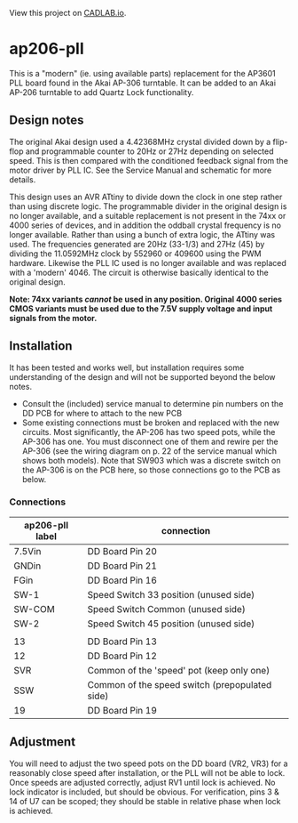 View this project on [CADLAB.io](https://cadlab.io/project/2304). 


# ap206-pll

This is a "modern" (ie. using available parts) replacement for the AP3601 PLL board found in the Akai AP-306 turntable. It can be added to an Akai AP-206 turntable to add Quartz Lock functionality.

## Design notes

The original Akai design used a 4.42368MHz crystal divided down by a flip-flop and programmable counter to 20Hz or 27Hz depending on selected speed. This is then compared with the conditioned feedback signal from the motor driver by PLL IC. See the Service Manual and schematic for more details.

This design uses an AVR ATtiny to divide down the clock in one step rather than using discrete logic. The programmable divider in the original design is no longer available, and a suitable replacement is not present in the 74xx or 4000 series of devices, and in addition the oddball crystal frequency is no longer available. Rather than using a bunch of extra logic, the ATtiny was used. The frequencies generated are 20Hz (33-1/3) and 27Hz (45) by dividing the 11.0592MHz clock by 552960 or 409600 using the PWM hardware. Likewise the PLL IC used is no longer available and was replaced with a 'modern' 4046. The circuit is otherwise basically identical to the original design.

**Note: 74xx variants *cannot* be used in any position. Original 4000 series CMOS variants must be used due to the 7.5V supply voltage and input signals from the motor.**

## Installation

It has been tested and works well, but installation requires some understanding of the design and will not be supported beyond the below notes. 

* Consult the (included) service manual to determine pin numbers on the DD PCB for where to attach to the new PCB
* Some existing connections must be broken and replaced with the new circuits. Most significantly, the AP-206 has two speed pots, while the AP-306 has one. You must disconnect one of them and rewire per the AP-306 (see the wiring diagram on p. 22 of the service manual which shows both models). Note that SW903 which was a discrete switch on the AP-306 is on the PCB here, so those connections go to the PCB as below.

### Connections
 
 ap206-pll label | connection 
 --------------- | ---------- 
 7.5Vin          | DD Board Pin 20
 GNDin           | DD Board Pin 21
 FGin            | DD Board Pin 16
 SW-1            | Speed Switch 33 position (unused side)
 SW-COM          | Speed Switch Common (unused side)
 SW-2            | Speed Switch 45 position (unused side)
| | |
 13              | DD Board Pin 13
 12              | DD Board Pin 12
 SVR             | Common of the 'speed' pot (keep only one)
 SSW             | Common of the speed switch (prepopulated side)
 19              | DD Board Pin 19

## Adjustment
You will need to adjust the two speed pots on the DD board (VR2, VR3) for a reasonably close speed after installation, or the PLL will not be able to lock. Once speeds are adjusted correctly, adjust RV1 until lock is achieved. No lock indicator is included, but should be obvious. For verification, pins 3 & 14 of U7 can be scoped; they should be stable in relative phase when lock is achieved.
